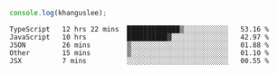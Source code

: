 ```js
console.log(khanguslee);
```

<!--START_SECTION:waka-->
```text
TypeScript   12 hrs 22 mins  █████████████▒░░░░░░░░░░░   53.16 % 
JavaScript   10 hrs          ██████████▓░░░░░░░░░░░░░░   42.97 % 
JSON         26 mins         ▒░░░░░░░░░░░░░░░░░░░░░░░░   01.88 % 
Other        15 mins         ▒░░░░░░░░░░░░░░░░░░░░░░░░   01.10 % 
JSX          7 mins          ░░░░░░░░░░░░░░░░░░░░░░░░░   00.55 % 
```
<!--END_SECTION:waka-->

<!--
**khanguslee/khanguslee** is a ✨ _special_ ✨ repository because its `README.md` (this file) appears on your GitHub profile.

Here are some ideas to get you started:

- 🔭 I’m currently working on ...
- 🌱 I’m currently learning ...
- 👯 I’m looking to collaborate on ...
- 🤔 I’m looking for help with ...
- 💬 Ask me about ...
- 📫 How to reach me: ...
- 😄 Pronouns: ...
- ⚡ Fun fact: ...
-->
